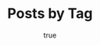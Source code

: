 ---
title: "Posts by Tag"
permalink: /tags/
layout: tags
author_profile: true
author:
  name     : "Pradeep"
  avatar   : "/assets/images/bio.jpg"
  bio      : "Be Curious!"
  location : "Bangalore, India"
sidebar:
  - title: "Blog"
   
    text: "Checkout other topics"
    nav: my-sidebar
---